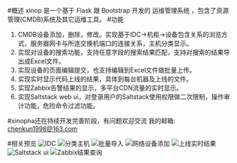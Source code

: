 
#概述
xinop 是一个基于 Flask 跟 Bootstrap 开发的 运维管理系统 ，包含了资源管理(CMDB)系统及其它运维工具。
#功能
1. CMDB设备添加，删除，修改。实现基于IDC→机柜→设备包含关系的浏览方式，服务器网卡与所连交换机端口的连接关系，主机分类显示。
2. 实现对设备的搜索功能，支持任意字段的搜索结果匹配，支持对搜索的结果导出成Excel文件。
3. 实现设备的页面编辑提交，也支持编辑到Excel文件做批量上传。
4. 实现实时显示代码上线的结果，具体到每台机器及上线的文件。
5. 实现Zabbix告警结果的显示，多平台CDN流量的实时显示。
6. 实现Saltstack web ui，对登录用户的Saltstack使用权限做二次限制，操作审计功能，危险命令过滤功能。

#xinopha还在持续开发完善阶段，有问题欢迎交流 
我的邮箱: chenkun1998@163.com

#相关预览
![IDC](https://github.com/chenkun1998/xinop/blob/master/showpics/idc.png)
![分类主机](https://github.com/chenkun1998/xinop/blob/master/showpics/hosts.png)
![批量导入](https://github.com/chenkun1998/xinop/blob/master/showpics/auto.png)
![网络设备添加](https://github.com/chenkun1998/xinop/blob/master/showpics/addnets.png)
![上线实时结果](https://github.com/chenkun1998/xinop/blob/master/showpics/update.jpg)
![Saltstack ui](https://github.com/chenkun1998/xinop/blob/master/showpics/cmd.png)
![Zabbix结果查询](https://github.com/chenkun1998/xinop/blob/master/showpics/zabbix.png)


